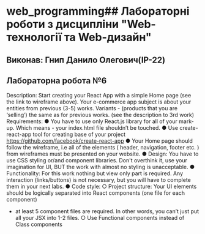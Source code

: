 # web_programming## Лабораторні роботи з дисципліни "Web-технології та Web-дизайн"

## Виконав: Гнип Данило Олегович(ІР-22)
## Лабораторна робота №6


Description: Start creating your React App with a simple Home page (see 
the link to wireframe above). Your e-commerce app subject is about your 
entities from previous (3-5) works.
Variants -  (products that you are ‘selling’) the same as for previous works.
(see the description to 3rd work)
Requirements:
● You have to use only React.js library for all of your mark-up. Which 
means - your index.html file shouldn’t be touched.
● Use create-react-app tool for creating base of your project
https://github.com/facebook/create-react-app
● Your Home page should follow the wireframe, i.e all of the elements
( header, navigation, footer etc. ) from wireframes must be presented
on your website.
● Design: You have to use CSS styling or/and component libraries. 
Don't overthink it, use your imagination for UI, BUT the work with 
almost no styling is unacceptable.
● Functionality: For this work nothing but view only part is required. 
Any interaction (links/buttons) is not necessary, but you will have to 
complete them in your next labs.
● Code style:
○ Project structure: Your UI elements should be logically 
separated into React components (one file for each component)
- at least 5 component files are required. In other words, you 
can’t just put all your JSX into 1-2 files.
○ Use Functional components instead of Class components